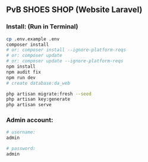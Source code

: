 ## PvB SHOES SHOP (Website Laravel)


### Install: (Run in Terminal)
```bash
cp .env.example .env
composer install 	
# or: composer install --ignore-platform-reqs
# or: composer update 
# or: composer update --ignore-platform-reqs  
npm install
npm audit fix
npm run dev
# create database:da_web

php artisan migrate:fresh --seed
php artisan key:generate
php artisan serve
```

### Admin account:
```bash
# username:
admin

# password:
admin
